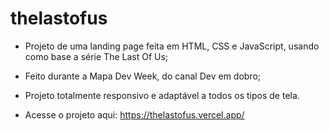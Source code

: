 # thelastofus
- Projeto de uma landing page feita em HTML, CSS e JavaScript, usando como base a série The Last Of Us;
- Feito durante a Mapa Dev Week, do canal Dev em dobro;
- Projeto totalmente responsivo e adaptável a todos os tipos de tela.

- Acesse o projeto aqui: https://thelastofus.vercel.app/
